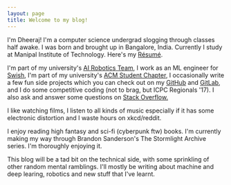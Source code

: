 ```yaml
---
layout: page
title: Welcome to my blog!
---
```


I'm Dheeraj! I'm a computer science undergrad slogging through classes half awake. I was born and brought up in Bangalore, India. Currently I study at Manipal Institute of Technology. Here's my [Résumé](https://github.com/Squadrick/squadrick.github.io/raw/gh-pages/Resume.pdf).

I'm part of my university's [AI Robotics Team](http://projectmanas.in), I work as an ML engineer for [Swish](http://theswishapp.io), I'm part of my university's [ACM Student Chapter](https://manipal.acm.org), I occasionally write a few fun side projects which you can check out on my [GitHub](https://github.com/Squadrick) and [GitLab](https://gitlab.com/Squadrick), and I do some competitive coding (not to brag, but ICPC Regionals '17). I also ask and answer some questions on
[Stack Overflow.](https://stackoverflow.com/users/2240521/squadrick?tab=profile)

I like watching films, I listen to all kinds of music especially if it has some electronic distortion and I waste hours on xkcd/reddit. 

I enjoy reading high fantasy and sci-fi (cyberpunk ftw) books. I'm currently making my way through Brandon Sanderson's The Stormlight Archive series. I'm thoroughly enjoying it.

This blog will be a tad bit on the technical side, with some sprinkling of other random mental ramblings. I'll mostly be writing about machine and deep learing, robotics and new stuff that I've learnt.
